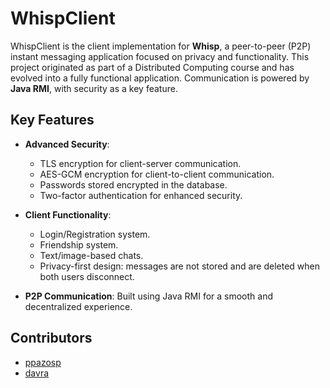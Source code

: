 # WhispClient

WhispClient is the client implementation for **Whisp**, a peer-to-peer (P2P) instant messaging application focused on privacy and functionality. 
This project originated as part of a Distributed Computing course and has evolved into a fully functional application. 
Communication is powered by **Java RMI**, with security as a key feature.

## Key Features

- **Advanced Security**:
  - TLS encryption for client-server communication.
  - AES-GCM encryption for client-to-client communication.
  - Passwords stored encrypted in the database.
  - Two-factor authentication for enhanced security.

- **Client Functionality**:
  - Login/Registration system.
  - Friendship system.
  - Text/image-based chats.
  - Privacy-first design: messages are not stored and are deleted when both users disconnect.

- **P2P Communication**: Built using Java RMI for a smooth and decentralized experience.


## Contributors

- [ppazosp](https://github.com/ppazosp)
- [davra](https://github.com/davra)
